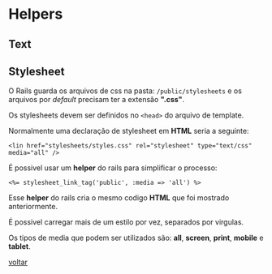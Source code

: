 # Helpers

## Text

## Stylesheet

O Rails guarda os arquivos de css na pasta: ```/public/stylesheets``` e os arquivos por *default* precisam ter a extensão **".css"**.

Os stylesheets devem ser definidos no ```<head>``` do arquivo de template.

Normalmente uma declaração de stylesheet em **HTML** seria a seguinte:

	<lin href="stylesheets/styles.css" rel="stylesheet" type="text/css" media="all" /> 

É possivel usar um **helper** do rails para simplificar o processo:

	<%= stylesheet_link_tag('public', :media => 'all') %> 

Esse **helper** do rails cria o mesmo codigo **HTML** que foi mostrado anteriormente. 

É possivel carregar mais de um estilo por vez, separados por virgulas.

Os tipos de media que podem ser utilizados são: **all**, **screen**, **print**, **mobile** e **tablet**.

<a class="btn btn-mini" href="readme.md">voltar</a>
